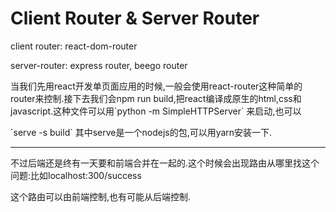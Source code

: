 # Client Router & Server Router

client router: react-dom-router

server-router: express router, beego router

当我们先用react开发单页面应用的时候,一般会使用react-router这种简单的router来控制.接下去我们会npm run build,把react编译成原生的html,css和javascript.这种文件可以用\`python -m SimpleHTTPServer\` 来启动,也可以

\`serve -s build\` 其中serve是一个nodejs的包,可以用yarn安装一下.

---

不过后端还是终有一天要和前端合并在一起的.这个时候会出现路由从哪里找这个问题:比如localhost:300/success

这个路由可以由前端控制,也有可能从后端控制.

